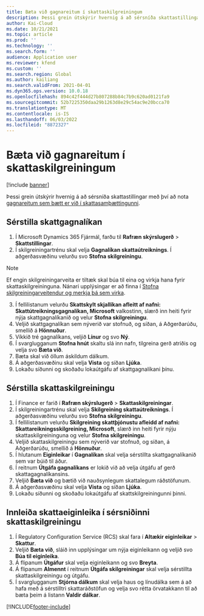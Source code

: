 ```yaml
---
title: Bæta við gagnareitum í skattaskilgreiningum
description: Þessi grein útskýrir hvernig á að sérsníða skattastillingar með því að bæta við gagnareitum.
author: Kai-Cloud
ms.date: 10/21/2021
ms.topic: article
ms.prod: ''
ms.technology: ''
ms.search.form: ''
audience: Application user
ms.reviewer: kfend
ms.custom: ''
ms.search.region: Global
ms.author: kailiang
ms.search.validFrom: 2021-04-01
ms.dyn365.ops.version: 10.0.18
ms.openlocfilehash: 894c42f444d27b807288b84c7b9c620ad0121fa9
ms.sourcegitcommit: 52b7225350daa29b1263d8e29c54ac9e20bcca70
ms.translationtype: MT
ms.contentlocale: is-IS
ms.lasthandoff: 06/03/2022
ms.locfileid: "8872327"
---
```

# <a name="add-data-fields-in-tax-configurations"></a>Bæta við gagnareitum í skattaskilgreiningum

[!include [banner](../includes/banner.md)]

Þessi grein útskýrir hvernig á að sérsníða skattastillingar með því að nota [gagnareitum sem bætt er við í skattasamþættingunni](tax-service-add-data-fields-tax-integration-by-extension.md).

## <a name="customize-the-tax-data-model"></a>Sérstilla skattgagnalíkan

1. Í Microsoft Dynamics 365 Fjármál, farðu til **Rafræn skýrslugerð** > **Skattstillingar**.
2. Í skilgreiningartrénu skal velja **Gagnalíkan skattaútreiknings**. Í aðgerðasvæðinu velurðu svo **Stofna skilgreiningu**. 

  > [!NOTE] 
  > Ef engin skilgreiningarveita er tiltæk skal búa til eina og virkja hana fyrir skattaskilgreininguna. Nánari upplýsingar er að finna í [Stofna skilgreiningarveitendur og merkja þá sem virka](../../fin-ops-core/dev-itpro/analytics/tasks/er-configuration-provider-mark-it-active-2016-11.md).
  
3. Í fellilistanum velurðu **Skattskylt skjallíkan afleitt af nafni: Skattútreikningsgagnalíkan, Microsoft** valkostinn, slærð inn heiti fyrir nýja skattgagnalíkanið og velur **Stofna skilgreiningu**.
4. Veljið skattgagnalíkan sem nýverið var stofnuð, og síðan, á Aðgerðarúðu, smellið á **Hönnuður**.
5. Víkkið tré gagnalíkans, veljið **Línur** og svo **Ný**.
6. Í svarglugganum **Stofna hnút** skaltu slá inn nafn, tilgreina gerð atriðis og velja svo **Bæta við**.
7. Bæta skal við öllum áskildum dálkum.
8. Á aðgerðasvæðinu skal velja **Vista** og síðan **Ljúka**.
9. Lokaðu síðunni og skoðaðu lokaútgáfu af skattgagnalíkani þínu.

## <a name="customize-the-tax-configuration"></a>Sérstilla skattaskilgreiningu

1. Í Finance er farið í **Rafræn skýrslugerð** > **Skattaskilgreiningar**.
2. Í skilgreiningartrénu skal velja **Skilgreining skattaútreiknings**. Í aðgerðasvæðinu velurðu svo **Stofna skilgreiningu**.
3. Í fellilistanum velurðu **Skilgreining skattþjónustu afleidd af nafni: Skattareikningsskilgreining, Microsoft**, slærð inn heiti fyrir nýju skattaskilgreininguna og velur **Stofna skilgreiningu**.
4. Veljið skattaskilgreiningu sem nýverið var stofnuð, og síðan, á Aðgerðarúðu, smellið á **Hönnuður**.
5. Í hlutanum **Eiginleikar** í **Gagnalíkan** skal velja sérstillta skattgagnalíkanið sem var búið til áður.
6. Í reitnum **Útgáfa gagnalíkans** er lokið við að velja útgáfu af gerð skattagagnalíkansins.
7. Veljið **Bæta við** og bætið við nauðsynlegum skattalegum ráðstöfunum.
8. Á aðgerðasvæðinu skal velja **Vista** og síðan **Ljúka**.
9. Lokaðu síðunni og skoðaðu lokaútgáfu af skattskilgreiningunni þinni.

## <a name="implement-tax-features-in-the-customized-tax-configuration"></a>Innleiða skattaeiginleika í sérsniðinni skattaskilgreiningu

1. Í Regulatory Configuration Service (RCS) skal fara í **Altækir eiginleikar** > **Skattur**.
2. Veljið **Bæta við**, sláið inn upplýsingar um nýja eiginleikann og veljið svo **Búa til eiginleika**.
3. Á flipanum **Útgáfur** skal velja eiginleikann og svo **Breyta**.
4. Á flipanum **Almennt** í reitnum **Útgáfa skilgreiningar** skal velja sérstillta skattaskilgreiningu og útgáfu.
5. Í svarglugganum **Stjórna dálkum** skal velja haus og línudálka sem á að hafa með á sérstilltri skattaráðstöfun og velja svo rétta örvatakkann til að bæta þeim á listann **Valdir dálkar**.


[!INCLUDE[footer-include](../../includes/footer-banner.md)]
